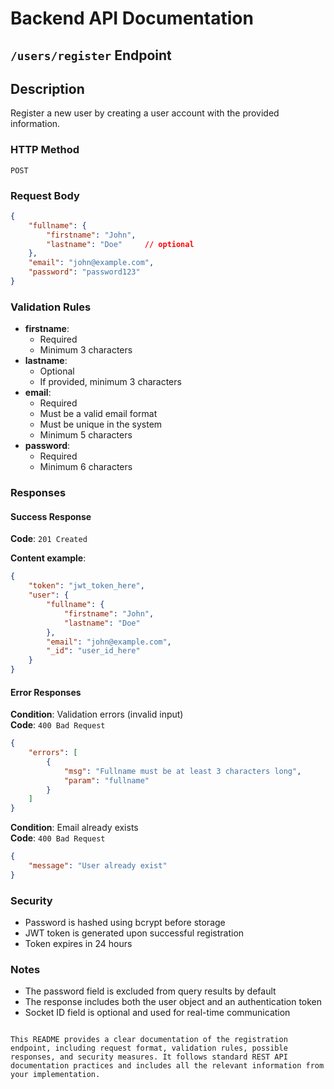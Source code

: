# Backend API Documentation

## `/users/register` Endpoint

## Description

Register a new user by creating a user account with the provided information.

### HTTP Method

`POST`

### Request Body
```json
{
    "fullname": {
        "firstname": "John",
        "lastname": "Doe"     // optional
    },
    "email": "john@example.com",
    "password": "password123"
}
```

### Validation Rules
- **firstname**: 
  - Required
  - Minimum 3 characters
- **lastname**: 
  - Optional
  - If provided, minimum 3 characters
- **email**: 
  - Required
  - Must be a valid email format
  - Must be unique in the system
  - Minimum 5 characters
- **password**:
  - Required
  - Minimum 6 characters

### Responses

#### Success Response
**Code**: `201 Created`

**Content example**:
```json
{
    "token": "jwt_token_here",
    "user": {
        "fullname": {
            "firstname": "John",
            "lastname": "Doe"
        },
        "email": "john@example.com",
        "_id": "user_id_here"
    }
}
```

#### Error Responses

**Condition**: Validation errors (invalid input)  
**Code**: `400 Bad Request`
```json
{
    "errors": [
        {
            "msg": "Fullname must be at least 3 characters long",
            "param": "fullname"
        }
    ]
}
```

**Condition**: Email already exists  
**Code**: `400 Bad Request`
```json
{
    "message": "User already exist"
}
```

### Security
- Password is hashed using bcrypt before storage
- JWT token is generated upon successful registration
- Token expires in 24 hours

### Notes
- The password field is excluded from query results by default
- The response includes both the user object and an authentication token
- Socket ID field is optional and used for real-time communication
```

This README provides a clear documentation of the registration endpoint, including request format, validation rules, possible responses, and security measures. It follows standard REST API documentation practices and includes all the relevant information from your implementation.